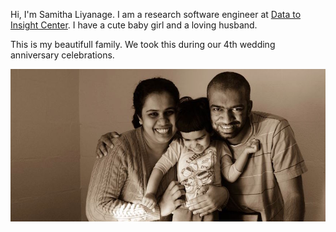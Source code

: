 Hi, I'm Samitha Liyanage. I am a research software engineer at [Data to Insight Center](http://d2i.indiana.edu). I have a cute baby girl and a loving husband.

This is my beautifull family. We took this during our 4th wedding anniversary celebrations.

![Family Picture](/images/family_pic.jpg)
